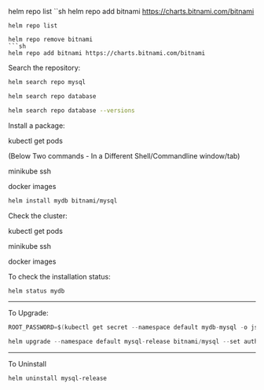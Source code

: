 helm repo list
``sh
helm repo add bitnami https://charts.bitnami.com/bitnami
```
helm repo list

helm repo remove bitnami
```sh
helm repo add bitnami https://charts.bitnami.com/bitnami
```

Search the repository:
```sh
helm search repo mysql

helm search repo database

helm search repo database --versions
```

Install a package:

kubectl get pods

(Below Two commands - In a Different Shell/Commandline window/tab)

minikube ssh

docker images
```sh
helm install mydb bitnami/mysql
```
Check the cluster:

kubectl get pods

minikube ssh

docker images

To check the installation status:
```sh
helm status mydb
```


--------------------------------------------

To Upgrade:
```s
ROOT_PASSWORD=$(kubectl get secret --namespace default mydb-mysql -o jsonpath="{.data.mysql-root-password}" | base64 --decode)

helm upgrade --namespace default mysql-release bitnami/mysql --set auth.rootPassword=$ROOT_PASSWORD
```
-------

To Uninstall 
```sh
helm uninstall mysql-release
```